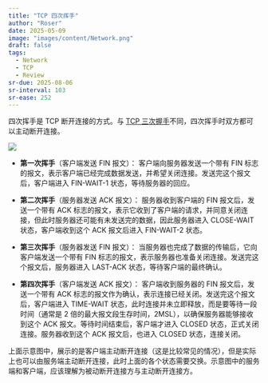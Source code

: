 ```yaml
---
title: "TCP 四次挥手"
author: "Roser"
date: 2025-05-09
image: "images/content/Network.png"
draft: false
tags:
  - Network
  - TCP
  - Review
sr-due: 2025-08-06
sr-interval: 103
sr-ease: 252
---
```

四次挥手是 TCP 断开连接的方式。与 [TCP 三次握手](../TCP-三次握手)不同，四次挥手时双方都可以主动断开连接。

![](images/四次挥手.png)

- **第一次挥手**（客户端发送 FIN 报文）： 客户端向服务器发送一个带有 FIN 标志的报文，表示客户端已经完成数据发送，并希望关闭连接。发送完这个报文后，客户端进入 FIN-WAIT-1 状态，等待服务器的回应。

- **第二次挥手**（服务器发送 ACK 报文）： 服务器收到客户端的 FIN 报文后，发送一个带有 ACK 标志的报文，表示它收到了客户端的请求，并同意关闭连接，但此时服务器还可能有未发送完的数据，因此服务器进入 CLOSE-WAIT 状态，客户端收到这个 ACK 报文后进入 FIN-WAIT-2 状态。

- **第三次挥手**（服务器发送 FIN 报文）： 当服务器也完成了数据的传输后，它向客户端发送一个带有 FIN 标志的报文，表示服务器也准备关闭连接。发送完这个报文后，服务器进入 LAST-ACK 状态，等待客户端的最终确认。

- **第四次挥手**（客户端发送 ACK 报文）： 客户端收到服务器的 FIN 报文后，发送一个带有 ACK 标志的报文作为确认，表示连接已经关闭。发送完这个报文后，客户端进入 TIME-WAIT 状态，此时连接并未立即释放，而是要等待一段时间（通常是 2 倍的最大报文段生存时间，2MSL），以确保服务器能够接收到这个 ACK 报文。等待时间结束后，客户端才进入 CLOSED 状态，正式关闭连接。服务器收到这个 ACK 报文后，也进入 CLOSED 状态，连接关闭。

上面示意图中，展示的是客户端主动断开连接（这是比较常见的情况），但是实际上也可以由服务端主动断开连接，此时上面的各个状态需要交换。示意图中的服务端和客户端，应该理解为被动断开连接方与主动断开连接方。